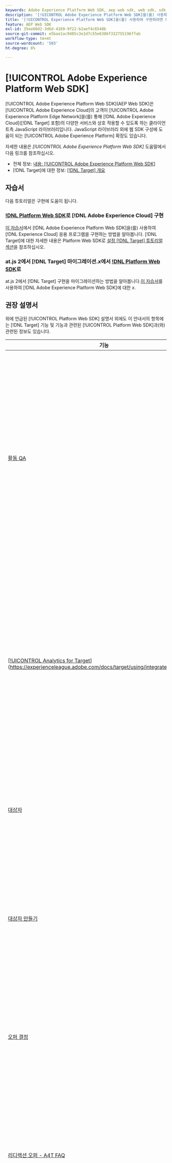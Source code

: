 ```yaml
---
keywords: Adobe Experience Platform Web SDK, aep web sdk, web sdk, sdk, adobe experience cloud, platform edge network, adobe experience platform edge network, edge network, aep edge network, Adobe Experience Platform Web SDK0
description: '[!UICONTROL Adobe Experience Platform Web SDK]을(를) 사용하여 [!UICONTROL AEP Edge Network]을(를) 통해 [!UICONTROL Adobe Experience Cloud]의 다양한 서비스와 상호 작용하는 방법에 대해 알아봅니다.'
title: '[!UICONTROL Experience Platform Web SDK]을(를) 사용하여 구현하려면 어떻게 해야 합니까?'
feature: AEP Web SDK
exl-id: 35ee60d2-3d6d-4169-9f22-b2aef4c6548b
source-git-commit: e5bae1ac9485c3e1d7c55e6386f332755196ffab
workflow-type: tm+mt
source-wordcount: '503'
ht-degree: 8%

---
```


# [!UICONTROL Adobe Experience Platform Web SDK]

[!UICONTROL Adobe Experience Platform Web SDK](AEP Web SDK)은 [!UICONTROL Adobe Experience Cloud]의 고객이 [!UICONTROL Adobe Experience Platform Edge Network]을(를) 통해 [!DNL Adobe Experience Cloud]([!DNL Target] 포함)의 다양한 서비스와 상호 작용할 수 있도록 하는 클라이언트측 JavaScript 라이브러리입니다. JavaScript 라이브러리 외에 웹 SDK 구성에 도움이 되는 [!UICONTROL Adobe Experience Platform] 확장도 있습니다.

자세한 내용은 *[!UICONTROL Adobe Experience Platform Web SDK]* 도움말에서 다음 링크를 참조하십시오.

* 전체 정보: [내용: [!UICONTROL Adobe Experience Platform Web SDK]](https://experienceleague.adobe.com/docs/experience-platform/edge/home.html)
* [!DNL Target]에 대한 정보: [[!DNL Target] 개요](https://experienceleague.adobe.com/docs/experience-platform/edge/personalization/adobe-target/target-overview.html)

## 자습서

다음 튜토리얼은 구현에 도움이 됩니다.

### [!DNL Platform Web SDK](으)로 [!DNL Adobe Experience Cloud] 구현

[이 자습서](https://experienceleague.adobe.com/docs/platform-learn/implement-web-sdk/overview.html?lang=ko)에서 [!DNL Adobe Experience Platform Web SDK]을(를) 사용하여 [!DNL Experience Cloud] 응용 프로그램을 구현하는 방법을 알아봅니다. [!DNL Target]에 대한 자세한 내용은 Platform Web SDK로 [설정 [!DNL Target] 튜토리얼 섹션](https://experienceleague.adobe.com/docs/platform-learn/implement-web-sdk/applications-setup/setup-target.html)을 참조하십시오.

### at.js 2에서 [!DNL Target] 마이그레이션.*x*&#x200B;에서 [!DNL Platform Web SDK](으)로

at.js 2에서 [!DNL Target] 구현을 마이그레이션하는 방법을 알아봅니다.[이 자습서](https://experienceleague.adobe.com/docs/platform-learn/migrate-target-to-websdk/introduction.html)를 사용하여 [!DNL Adobe Experience Platform Web SDK]에 대한 *x*.

## 권장 설명서

위에 언급된 [!UICONTROL Platform Web SDK] 설명서 외에도 이 안내서의 항목에는 [!DNL Target] 기능 및 기능과 관련된 [!UICONTROL Platform Web SDK]과(와) 관련된 정보도 있습니다.

| 기능 | 설명/링크 |
| --- | --- |
| [활동 QA](https://experienceleague.adobe.com/docs/target/using/activities/activity-qa/activity-qa.html) | [!DNL Target]의 QA URL을 사용하여, 변경되지 않는 미리 보기 링크를 통한 간편한 엔드 투 엔드 활동 QA, 선택적 대상 타깃팅, 라이브 활동 데이터에서 세그먼트화된 QA 보고를 수행할 수 있습니다. 활동 QA를 사용하면 [!DNL Target] 활동을 라이브로 시작하기 전에 완전히 테스트할 수 있습니다.<p>[Target JavaScript 라이브러리 QA 모드 호환성](https://experienceleague.adobe.com/docs/target/using/activities/activity-qa/activity-qa.html#compatibility) 및 [미리 보기 URL](https://experienceleague.adobe.com/docs/target/using/activities/activity-qa/activity-qa.html#preview)을 참조하십시오. |
| [[!UICONTROL Analytics for Target](A4T)](https://experienceleague.adobe.com/docs/target/using/integrate/a4t/a4t.html) | [!UICONTROL Adobe Analytics for Target]&#x200B;(A4T)은 [!DNL Analytics] 전환 지표 및 대상자 세그먼트를 기반으로 하는 활동을 생성할 수 있는 솔루션 간 통합입니다. A4T 통합을 통해 Analytics 보고서를 사용하여 결과를 검사할 수 있습니다.<p>[지원되는 활동 유형](https://experienceleague.adobe.com/docs/target/using/integrate/a4t/a4t.html#section_F487896214BF4803AF78C552EF1669AA) 및 [Adobe Experience Platform Web SDK 구현에 대한 구현 단계](https://experienceleague.adobe.com/docs/target/using/integrate/a4t/a4timplementation.html#platform)를 참조하십시오. |
| [대상자](https://experienceleague.adobe.com/docs/target/using/audiences/target.html) | [!DNL Target]의 대상은 타깃팅된 활동에서 콘텐츠 및 경험을 보게 되는 사용자를 결정합니다.<p>[대상 목록 사용](https://experienceleague.adobe.com/docs/target/using/audiences/create-audiences/audiences.html#use-list) 및 [여러 대상 결합](https://experienceleague.adobe.com/docs/target/using/audiences/combining-multiple-audiences.html)을 참조하세요. |
| [대상자 만들기](https://experienceleague.adobe.com/docs/target/using/audiences/create-audiences/audiences.html?lang=ko-KR) | [!DNL Adobe Experience Platform]에서 만든 대상을 사용하면 더 풍부한 고객 데이터를 제공하여 보다 효과적인 개인화를 실현할 수 있습니다.<p>[Adobe Experience Platform 대상 사용](https://experienceleague.adobe.com/docs/target/using/audiences/create-audiences/audiences.html#aep)을 참조하세요. |
| [오퍼 결정](https://experienceleague.adobe.com/docs/target/using/integrate/ajo/offer-decision.html) | [!DNL Adobe Journey Optimizer]에서 만든 오퍼 결정을 [!DNL Target] 활동(수동 A/B 테스트 또는 경험 타깃팅)에 추가하여 웹과 모바일에서 방문자에 대한 다음 최상의 오퍼를 결정하고 전달합니다. |
| [리디렉션 오퍼 - A4T FAQ](https://experienceleague.adobe.com/docs/target/using/integrate/a4t/a4t-faq/a4t-faq-redirect-offers.html) | 리디렉션 오퍼를 사용하면 방문자의 브라우저가 새 페이지로 리디렉션됩니다.<p>[A4T에 대해 [!UICONTROL Adobe Experience Platform Web SDK]에서 리디렉션 오퍼를 지원합니까?](https://experienceleague.adobe.com/docs/target/using/integrate/a4t/a4t-faq/a4t-faq-redirect-offers.html#platform)를 참조하십시오. |
| [응답 토큰](https://experienceleague.adobe.com/docs/target/using/administer/response-tokens.html) | 응답 토큰을 사용하면 [!DNL Target] 데이터를 Google Analytics 및 다른 타사 통합에 보낼 수 있습니다.<p>이 작업을 수행하는 방법에 대한 코드 샘플을 보려면 [Platform Web SDK를 통해 Google Analytics에게 데이터 보내기](https://experienceleague.adobe.com/docs/target/using/administer/response-tokens.html#sending-data-to-google-analytics-via-platform-web-sdk)를 참조하십시오. |
| *[!UICONTROL Platform Web SDK]개요* 안내서의 [단일 페이지 응용 프로그램 구현](https://experienceleague.adobe.com/docs/experience-platform/edge/personalization/adobe-target/spa-implementation.html). | [!UICONTROL Adobe Experience Platform Web SDK]에서는 단일 페이지 애플리케이션(SPA)과 같은 차세대 클라이언트측 기술에 대한 개인화를 실행하도록 기업을 지원하는 다양한 기능을 제공합니다. |
| [TLS(전송 계층 보안) 암호화 변경 사항](../../before-implement/tls-transport-layer-security-encryption.md) | TLS(전송 계층 보안)를 사용하면 가장 높은 보안 표준을 유지하고 고객 데이터의 안전을 강화할 수 있습니다. |
